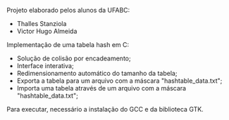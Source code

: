 Projeto elaborado pelos alunos da UFABC:
- Thalles Stanziola
- Victor Hugo Almeida

Implementação de uma tabela hash em C:
- Solução de colisão por encadeamento;
- Interface interativa;
- Redimensionamento automático do tamanho da tabela;
- Exporta a tabela para um arquivo com a máscara "hashtable_data.txt";
- Importa uma tabela através de um arquivo com a máscara "hashtable_data.txt";

Para executar, necessário a instalação do GCC e da biblioteca GTK.
